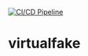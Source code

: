 [![CI/CD Pipeline](https://github.com/MrRichar02/virtualfake/actions/workflows/build.yml/badge.svg)](https://github.com/MrRichar02/virtualfake/actions/workflows/build.yml)

# virtualfake
